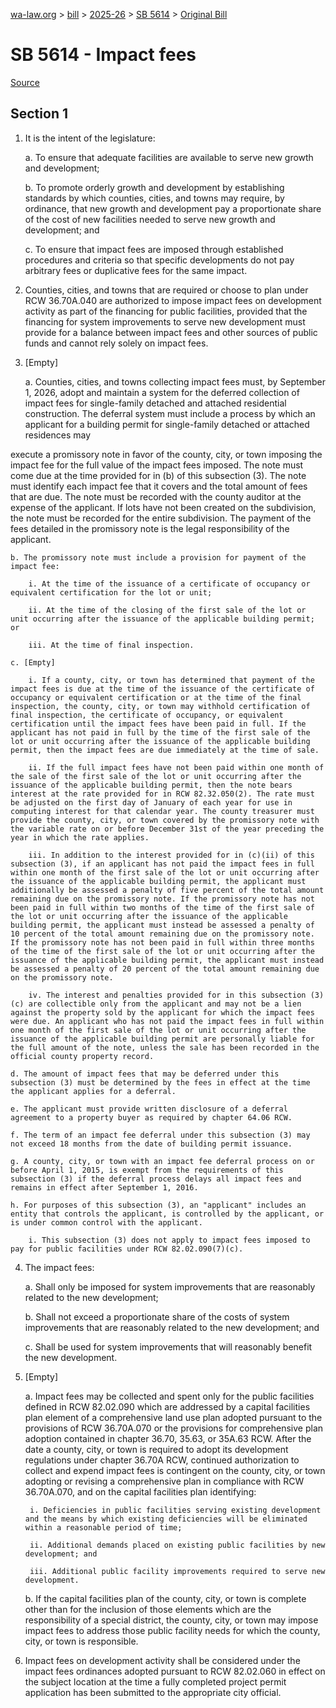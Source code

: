 [wa-law.org](/) > [bill](/bill/) > [2025-26](/bill/2025-26/) > [SB 5614](/bill/2025-26/sb/5614/) > [Original Bill](/bill/2025-26/sb/5614/1/)

# SB 5614 - Impact fees

[Source](http://lawfilesext.leg.wa.gov/biennium/2025-26/Pdf/Bills/Senate%20Bills/5614.pdf)

## Section 1
1. It is the intent of the legislature:

    a. To ensure that adequate facilities are available to serve new growth and development;

    b. To promote orderly growth and development by establishing standards by which counties, cities, and towns may require, by ordinance, that new growth and development pay a proportionate share of the cost of new facilities needed to serve new growth and development; and

    c. To ensure that impact fees are imposed through established procedures and criteria so that specific developments do not pay arbitrary fees or duplicative fees for the same impact.

2. Counties, cities, and towns that are required or choose to plan under RCW 36.70A.040 are authorized to impose impact fees on development activity as part of the financing for public facilities, provided that the financing for system improvements to serve new development must provide for a balance between impact fees and other sources of public funds and cannot rely solely on impact fees.

3. [Empty]

    a. Counties, cities, and towns collecting impact fees must, by September 1, 2026, adopt and maintain a system for the deferred collection of impact fees for single-family detached and attached residential construction. The deferral system must include a process by which an applicant for a building permit for  single-family detached or attached residences may

execute a promissory note in favor of the county, city, or town imposing the impact fee for the full value of the impact fees imposed. The note must come due at the time provided for in (b) of this subsection (3). The note must identify each impact fee that it covers and the total amount of fees that are due. The note must be recorded with the county auditor at the expense of the applicant. If lots have not been created on the subdivision, the note must be recorded for the entire subdivision. The payment of the fees detailed in the promissory note is the legal responsibility of the applicant.

    b. The promissory note must include a provision for payment of the impact fee:

        i. At the time of the issuance of a certificate of occupancy or equivalent certification for the lot or unit;

        ii. At the time of the closing of the first sale of the lot or unit occurring after the issuance of the applicable building permit; or

        iii. At the time of final inspection.

    c. [Empty]

        i. If a county, city, or town has determined that payment of the impact fees is due at the time of the issuance of the certificate of occupancy or equivalent certification or at the time of the final inspection, the county, city, or town may withhold certification of final inspection, the certificate of occupancy, or equivalent certification until the impact fees have been paid in full. If the applicant has not paid in full by the time of the first sale of the lot or unit occurring after the issuance of the applicable building permit, then the impact fees are due immediately at the time of sale.

        ii. If the full impact fees have not been paid within one month of the sale of the first sale of the lot or unit occurring after the issuance of the applicable building permit, then the note bears interest at the rate provided for in RCW 82.32.050(2). The rate must be adjusted on the first day of January of each year for use in computing interest for that calendar year. The county treasurer must provide the county, city, or town covered by the promissory note with the variable rate on or before December 31st of the year preceding the year in which the rate applies.

        iii. In addition to the interest provided for in (c)(ii) of this subsection (3), if an applicant has not paid the impact fees in full within one month of the first sale of the lot or unit occurring after the issuance of the applicable building permit, the applicant must additionally be assessed a penalty of five percent of the total amount remaining due on the promissory note. If the promissory note has not been paid in full within two months of the time of the first sale of the lot or unit occurring after the issuance of the applicable building permit, the applicant must instead be assessed a penalty of 10 percent of the total amount remaining due on the promissory note. If the promissory note has not been paid in full within three months of the time of the first sale of the lot or unit occurring after the issuance of the applicable building permit, the applicant must instead be assessed a penalty of 20 percent of the total amount remaining due on the promissory note.

        iv. The interest and penalties provided for in this subsection (3)(c) are collectible only from the applicant and may not be a lien against the property sold by the applicant for which the impact fees were due. An applicant who has not paid the impact fees in full within one month of the first sale of the lot or unit occurring after the issuance of the applicable building permit are personally liable for the full amount of the note, unless the sale has been recorded in the official county property record.

    d. The amount of impact fees that may be deferred under this subsection (3) must be determined by the fees in effect at the time the applicant applies for a deferral.

    e. The applicant must provide written disclosure of a deferral agreement to a property buyer as required by chapter 64.06 RCW.

    f. The term of an impact fee deferral under this subsection (3) may not exceed 18 months from the date of building permit issuance.

    g. A county, city, or town with an impact fee deferral process on or before April 1, 2015, is exempt from the requirements of this subsection (3) if the deferral process delays all impact fees and remains in effect after September 1, 2016.

    h. For purposes of this subsection (3), an "applicant" includes an entity that controls the applicant, is controlled by the applicant, or is under common control with the applicant.

        i. This subsection (3) does not apply to impact fees imposed to pay for public facilities under RCW 82.02.090(7)(c).

4. The impact fees:

    a. Shall only be imposed for system improvements that are reasonably related to the new development;

    b. Shall not exceed a proportionate share of the costs of system improvements that are reasonably related to the new development; and

    c. Shall be used for system improvements that will reasonably benefit the new development.

5. [Empty]

    a. Impact fees may be collected and spent only for the public facilities defined in RCW 82.02.090 which are addressed by a capital facilities plan element of a comprehensive land use plan adopted pursuant to the provisions of RCW 36.70A.070 or the provisions for comprehensive plan adoption contained in chapter 36.70, 35.63, or 35A.63 RCW. After the date a county, city, or town is required to adopt its development regulations under chapter 36.70A RCW, continued authorization to collect and expend impact fees is contingent on the county, city, or town adopting or revising a comprehensive plan in compliance with RCW 36.70A.070, and on the capital facilities plan identifying:

        i. Deficiencies in public facilities serving existing development and the means by which existing deficiencies will be eliminated within a reasonable period of time;

        ii. Additional demands placed on existing public facilities by new development; and

        iii. Additional public facility improvements required to serve new development.

    b. If the capital facilities plan of the county, city, or town is complete other than for the inclusion of those elements which are the responsibility of a special district, the county, city, or town may impose impact fees to address those public facility needs for which the county, city, or town is responsible.

6. Impact fees on development activity shall be considered under the impact fees ordinances adopted pursuant to RCW 82.02.060 in effect on the subject location at the time a fully completed project permit application has been submitted to the appropriate city official.
